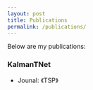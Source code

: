 ```yaml
---
layout: post
title: Publications
permalink: /publications/
---
```


Below are my publications:

### KalmanTNet
- Jounal: 《TSP》

